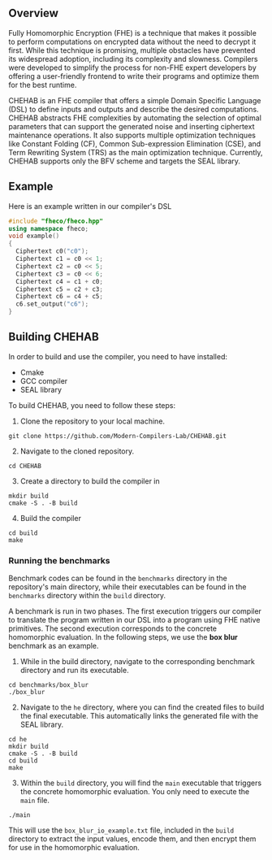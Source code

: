 ## Overview

Fully Homomorphic Encryption (FHE) is a technique that makes it possible to perform computations on encrypted data without the need to decrypt it first. While this technique is promising, multiple obstacles have prevented its widespread adoption, including its complexity and slowness. Compilers were developed to simplify the process for non-FHE expert developers by offering a user-friendly frontend to write their programs and optimize them for the best runtime.

CHEHAB is an FHE compiler that offers a simple Domain Specific Language (DSL) to define inputs and outputs and describe the desired computations. CHEHAB abstracts FHE complexities by automating the selection of optimal parameters that can support the generated noise and inserting ciphertext maintenance operations. It also supports multiple optimization techniques like Constant Folding (CF), Common Sub-expression Elimination (CSE), and Term Rewriting System (TRS) as the main optimization technique. Currently, CHEHAB supports only the BFV scheme and targets the SEAL library.

## Example

Here is an example written in our compiler's DSL

```cpp
#include "fheco/fheco.hpp"
using namespace fheco;
void example()
{
  Ciphertext c0("c0");
  Ciphertext c1 = c0 << 1;
  Ciphertext c2 = c0 << 5;
  Ciphertext c3 = c0 << 6;
  Ciphertext c4 = c1 + c0;
  Ciphertext c5 = c2 + c3;
  Ciphertext c6 = c4 + c5;
  c6.set_output("c6");
}
```

## Building CHEHAB
In order to build and use the compiler, you need to have installed:

- Cmake
- GCC compiler
- SEAL library

To build CHEHAB, you need to follow these steps:
1. Clone the repository to your local machine.

```shell
git clone https://github.com/Modern-Compilers-Lab/CHEHAB.git
```

2. Navigate to the cloned repository.
```shell
cd CHEHAB
```
3. Create a directory to build the compiler in
```shell
mkdir build
cmake -S . -B build
```
4. Build the compiler
```shell
cd build
make
```
### Running the benchmarks

Benchmark codes can be found in the `benchmarks` directory in the repository's main directory, while their executables can be found in the `benchmarks` directory within the `build` directory.

A benchmark is run in two phases. The first execution triggers our compiler to translate the program written in our DSL into a program using FHE native primitives. The second execution corresponds to the concrete homomorphic evaluation. In the following steps, we use the **box blur** benchmark as an example.

1. While in the build directory, navigate to the corresponding benchmark directory and run its executable.

```shell
cd benchmarks/box_blur
./box_blur
```
2. Navigate to the `he` directory, where you can find the created files to build the final executable. This automatically links the generated file with the SEAL library.

```shell
cd he
mkdir build
cmake -S . -B build
cd build
make
```
3. Within the `build` directory, you will find the `main` executable that triggers the concrete homomorphic evaluation. You only need to execute the `main` file.

```shell
./main
```

This will use the `box_blur_io_example.txt` file, included in the `build` directory to extract the input values, encode them, and then encrypt them for use in the homomorphic evaluation.


